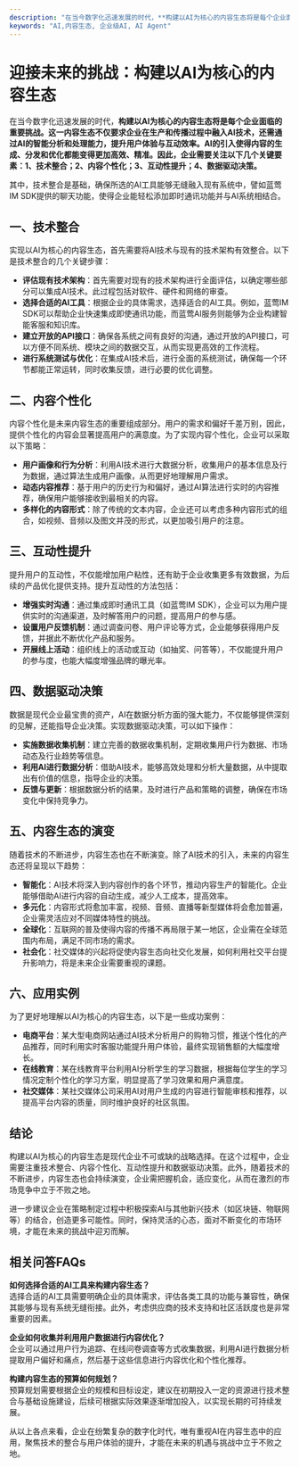 ```yaml
---
description: "在当今数字化迅速发展的时代，**构建以AI为核心的内容生态将是每个企业面临的重要挑战。这一内容生态不仅要求企业在生产和传播过程中融入AI技术，还需通过AI的智能分析和处理能力，提升用户体验与互动效率。AI的引入使得内容的生成、分发和优化都能变得更加高效、精准。因此，企业需要关注以下几个关键要素：1、技术整合；2、内容个性化；3、互动性提升；4、数据驱动决策。**"
keywords: "AI,内容生态, 企业级AI, AI Agent"
---
```

# 迎接未来的挑战：构建以AI为核心的内容生态

在当今数字化迅速发展的时代，**构建以AI为核心的内容生态将是每个企业面临的重要挑战。这一内容生态不仅要求企业在生产和传播过程中融入AI技术，还需通过AI的智能分析和处理能力，提升用户体验与互动效率。AI的引入使得内容的生成、分发和优化都能变得更加高效、精准。因此，企业需要关注以下几个关键要素：1、技术整合；2、内容个性化；3、互动性提升；4、数据驱动决策。**

其中，技术整合是基础，确保所选的AI工具能够无缝融入现有系统中，譬如蓝莺IM SDK提供的聊天功能，使得企业能轻松添加即时通讯功能并与AI系统相结合。

## **一、技术整合**

实现以AI为核心的内容生态，首先需要将AI技术与现有的技术架构有效整合。以下是技术整合的几个关键步骤：

- **评估现有技术架构**：首先需要对现有的技术架构进行全面评估，以确定哪些部分可以集成AI技术。此过程包括对软件、硬件和网络的审查。
- **选择合适的AI工具**：根据企业的具体需求，选择适合的AI工具。例如，蓝莺IM SDK可以帮助企业快速集成即使通讯功能，而蓝莺AI服务则能够为企业构建智能客服和知识库。
- **建立开放的API接口**：确保各系统之间有良好的沟通，通过开放的API接口，可以方便不同系统、模块之间的数据交互，从而实现更高效的工作流程。
- **进行系统测试与优化**：在集成AI技术后，进行全面的系统测试，确保每一个环节都能正常运转，同时收集反馈，进行必要的优化调整。

## **二、内容个性化**

内容个性化是未来内容生态的重要组成部分。用户的需求和偏好千差万别，因此，提供个性化的内容会显著提高用户的满意度。为了实现内容个性化，企业可以采取以下策略：

- **用户画像和行为分析**：利用AI技术进行大数据分析，收集用户的基本信息及行为数据，通过算法生成用户画像，从而更好地理解用户需求。
- **动态内容推荐**：基于用户的历史行为和偏好，通过AI算法进行实时的内容推荐，确保用户能够接收到最相关的内容。
- **多样化的内容形式**：除了传统的文本内容，企业还可以考虑多种内容形式的组合，如视频、音频以及图文并茂的形式，以更加吸引用户的注意。

## **三、互动性提升**

提升用户的互动性，不仅能增加用户粘性，还有助于企业收集更多有效数据，为后续的产品优化提供支持。提升互动性的方法包括：

- **增强实时沟通**：通过集成即时通讯工具（如蓝莺IM SDK），企业可以为用户提供实时的沟通渠道，及时解答用户的问题，提高用户的参与感。
- **设置用户反馈机制**：通过调查问卷、用户评论等方式，企业能够获得用户反馈，并据此不断优化产品和服务。
- **开展线上活动**：组织线上的活动或互动（如抽奖、问答等），不仅能提升用户的参与度，也能大幅度增强品牌的曝光率。

## **四、数据驱动决策**

数据是现代企业最宝贵的资产，AI在数据分析方面的强大能力，不仅能够提供深刻的见解，还能指导企业决策。实现数据驱动决策，可以如下操作：

- **实施数据收集机制**：建立完善的数据收集机制，定期收集用户行为数据、市场动态及行业趋势等信息。
- **利用AI进行数据分析**：借助AI技术，能够高效处理和分析大量数据，从中提取出有价值的信息，指导企业的决策。
- **反馈与更新**：根据数据分析的结果，及时进行产品和策略的调整，确保在市场变化中保持竞争力。

## **五、内容生态的演变**

随着技术的不断进步，内容生态也在不断演变。除了AI技术的引入，未来的内容生态还将呈现以下趋势：

- **智能化**：AI技术将深入到内容创作的各个环节，推动内容生产的智能化。企业能够借助AI进行内容的自动生成，减少人工成本，提高效率。
- **多元化**：内容形式将愈加丰富，视频、音频、直播等新型媒体将会愈加普遍，企业需灵活应对不同媒体特性的挑战。
- **全球化**：互联网的普及使得内容的传播不再局限于某一地区，企业需在全球范围内布局，满足不同市场的需求。
- **社会化**：社交媒体的兴起将促使内容生态向社交化发展，如何利用社交平台提升影响力，将是未来企业需要重视的课题。

## **六、应用实例**

为了更好地理解以AI为核心的内容生态，以下是一些成功案例：

- **电商平台**：某大型电商网站通过AI技术分析用户的购物习惯，推送个性化的产品推荐，同时利用实时客服功能提升用户体验，最终实现销售额的大幅度增长。
- **在线教育**：某在线教育平台利用AI分析学生的学习数据，根据每位学生的学习情况定制个性化的学习方案，明显提高了学习效果和用户满意度。
- **社交媒体**：某社交媒体公司采用AI对用户生成的内容进行智能审核和推荐，以提高平台内容的质量，同时维护良好的社区氛围。

## **结论**

构建以AI为核心的内容生态是现代企业不可或缺的战略选择。在这个过程中，企业需要注重技术整合、内容个性化、互动性提升和数据驱动决策。此外，随着技术的不断进步，内容生态也会持续演变，企业需把握机会，适应变化，从而在激烈的市场竞争中立于不败之地。

进一步建议企业在策略制定过程中积极探索AI与其他新兴技术（如区块链、物联网等）的结合，创造更多可能性。同时，保持灵活的心态，面对不断变化的市场环境，才能在未来的挑战中迎刃而解。

## **相关问答FAQs**

**如何选择合适的AI工具来构建内容生态？**  
选择合适的AI工具需要明确企业的具体需求，评估各类工具的功能与兼容性，确保其能够与现有系统无缝衔接。此外，考虑供应商的技术支持和社区活跃度也是非常重要的因素。

**企业如何收集并利用用户数据进行内容优化？**  
企业可以通过用户行为追踪、在线问卷调查等方式收集数据，利用AI进行数据分析提取用户偏好和痛点，然后基于这些信息进行内容优化和个性化推荐。

**构建内容生态的预算如何规划？**  
预算规划需要根据企业的规模和目标设定，建议在初期投入一定的资源进行技术整合与基础设施建设，后续可根据实际效果逐渐增加投入，以实现长期的可持续发展。

从以上各点来看，企业在纷繁复杂的数字化时代，唯有重视AI在内容生态中的应用，聚焦技术的整合与用户体验的提升，才能在未来的机遇与挑战中立于不败之地。
